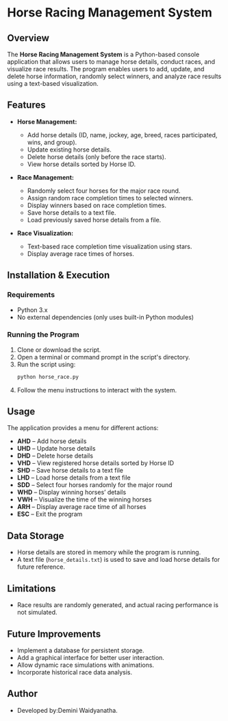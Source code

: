 # Horse Racing Management System

## Overview
The **Horse Racing Management System** is a Python-based console application that allows users to manage horse details, conduct races, and visualize race results. The program enables users to add, update, and delete horse information, randomly select winners, and analyze race results using a text-based visualization.

## Features
- **Horse Management:**
  - Add horse details (ID, name, jockey, age, breed, races participated, wins, and group).
  - Update existing horse details.
  - Delete horse details (only before the race starts).
  - View horse details sorted by Horse ID.
  
- **Race Management:**
  - Randomly select four horses for the major race round.
  - Assign random race completion times to selected winners.
  - Display winners based on race completion times.
  - Save horse details to a text file.
  - Load previously saved horse details from a file.
  
- **Race Visualization:**
  - Text-based race completion time visualization using stars.
  - Display average race times of horses.

## Installation & Execution
### Requirements
- Python 3.x
- No external dependencies (only uses built-in Python modules)

### Running the Program
1. Clone or download the script.
2. Open a terminal or command prompt in the script's directory.
3. Run the script using:
   ```sh
   python horse_race.py
   ```
4. Follow the menu instructions to interact with the system.

## Usage
The application provides a menu for different actions:
- **AHD** – Add horse details
- **UHD** – Update horse details
- **DHD** – Delete horse details
- **VHD** – View registered horse details sorted by Horse ID
- **SHD** – Save horse details to a text file
- **LHD** – Load horse details from a text file
- **SDD** – Select four horses randomly for the major round
- **WHD** – Display winning horses’ details
- **VWH** – Visualize the time of the winning horses
- **ARH** – Display average race time of all horses
- **ESC** – Exit the program

## Data Storage
- Horse details are stored in memory while the program is running.
- A text file (`horse_details.txt`) is used to save and load horse details for future reference.

## Limitations
- Race results are randomly generated, and actual racing performance is not simulated.

## Future Improvements
- Implement a database for persistent storage.
- Add a graphical interface for better user interaction.
- Allow dynamic race simulations with animations.
- Incorporate historical race data analysis.

## Author
- Developed by:Demini Waidyanatha.

